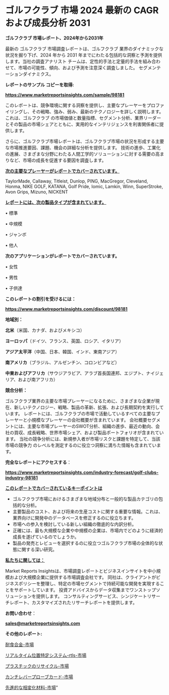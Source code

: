 # ゴルフクラブ 市場 2024 最新の CAGR および成長分析 2031

<strong>ゴルフクラブ 市場レポート、2024年から2031年</strong>

最新の ゴルフクラブ 市場調査レポートは、ゴルフクラブ 業界のダイナミックな状況を掘り下げ、2024 年から 2031 年までにわたる包括的な洞察と予測を提供します。当社の調査アナリスト チームは、定性的手法と定量的手法を組み合わせて、市場の可能性、傾向、および予測を注意深く調査しました。 セグメンテーションダイナミクス。



<strong>レポートのサンプル コピーを取得:</strong> <a href=https://www.marketreportsinsights.com/sample/98181>

<strong><u>https://www.marketreportsinsights.com/sample/98181</u></strong></a>

このレポートは、競争環境に関する洞察を提供し、主要なプレーヤーをプロファイリングし、その戦略、強み、弱み、最新のテクノロジーを詳しく説明します。 これは、ゴルフクラブ の市場価値と数量指標、セグメント分析、業界リーダーとその製品の市場シェアとともに、実用的なインテリジェンスを利害関係者に提供します。

さらに、ゴルフクラブ市場レポートは、ゴルフクラブ市場の状況を形成する主要な市場推進要因、課題、機会の詳細な分析を提供します。 技術の進歩、工業化の進展、さまざまな分野にわたる人間工学的ソリューションに対する需要の高まりなど、市場の成長を促進する要因を調査します。



<strong><u>次の主要なプレーヤーがレポートでカバーされています。</u></strong>

TaylorMade, Callaway, Titleist, Dunlop, PING, MacGregor, Cleveland, Honma, NIKE GOLF, KATANA, Golf Pride, Iomic, Lamkin, Winn, SuperStroke, Avon Grips, Mizuno, NICKENT



<strong><u><b>レポートには、次の製品タイプが含まれています。</b></u></strong>

• 標準

• 中規模

• ジャンボ

• 他人



<strong><b>次のアプリケーションがレポートでカバーされています。</b></strong>

• 女性

• 男性

• 子供達



<strong><b>このレポートの割引を受けるには：</b></strong><a href=https://www.marketreportsinsights.com/discount/98181>

<strong><u>https://www.marketreportsinsights.com/discount/98181</u></strong></a>



<strong>地域別：</strong>



<strong>北米</strong>（米国、カナダ、およびメキシコ）



<strong>ヨーロッパ</strong>（ドイツ、フランス、英国、ロシア、イタリア）



<strong>アジア太平洋</strong>（中国、日本、韓国、インド、東南アジア）



<strong>南アメリカ</strong>（ブラジル、アルゼンチン、コロンビアなど）



<strong>中東およびアフリカ</strong>（サウジアラビア、アラブ首長国連邦、エジプト、ナイジェリア、および南アフリカ）



<strong>競合分析：</strong>

ゴルフクラブ業界の主要な市場プレーヤーになるために、さまざまな企業が現在、新しいテクノロジー、戦略、製品の革新、拡張、および長期契約を実行しています。 レポートには、ゴルフクラブの市場で活動しているすべての主要なプレーヤーと小規模なプレーヤーの会社概要が含まれています。 会社概要セグメントには、主要な市場プレーヤーのSWOT分析、組織の進歩、最近の動向、会社の買収、成長戦略、世界市場シェア、および製品ポートフォリオが含まれています。 当社の競争分析には、新規参入者が市場リスクと課題を特定して、当該市場の競争力 のレベルを測定するのに役立つ洞察に満ちた情報も含まれています。



<strong>完全なレポートにアクセスする</strong>：

<a href=https://www.marketreportsinsights.com/industry-forecast/golf-clubs-industry-98181>

<strong><u>https://www.marketreportsinsights.com/industry-forecast/golf-clubs-industry-98181</u></strong></a>



<strong><u><b>このレポートでカバーされているキーポイントは</b></u></strong>
<ul>
  <li>ゴルフクラブ市場におけるさまざまな地域分布と一般的な製品カテゴリの包括的な分析。</li>
  <li>主要製品のコスト、および将来の生産コストに関する重要な情報。これは、業界向けに開発中のデータベースを修正するのに役立ちます。</li>
  <li>市場への参入を検討している新しい組織の徹底的な内訳分析。</li>
  <li>正確には、最も大規模な企業や中規模の企業は、市場内でどのように経済的成長を遂げているのでしょうか。</li>
  <li>製品の発売とレビューを選択するのに役立つゴルフクラブ市場の全体的な状態に関する深い研究。</li>
</ul>


<strong><u><b>私たちに関しては：</b></u></strong>

Market Reports Insightsは、市場調査レポートとビジネスインサイトを中小規模および大規模企業に提供する市場調査会社です。 同社は、クライアントがビジネスポリシーを整理し、特定の市場セグメントで持続可能な開発を実現することをサポートしています。 投資アドバイスからデータ収集までワンストップソリューションを提供します。 コンサルティングサービス、シンジケートリサーチレポート、カスタマイズされたリサーチレポートを提供します。



<strong><b>お問い合わせ</b></strong>：

<a href=mailto:sales@marketreportsinsights.com>

<strong><u>sales@marketreportsinsights.com</u></strong></a>



<strong>その他のレポート:</strong>

<a href=https://www.linkedin.com/pulse/耐食合金-市場-2023-総利益と主要ベンダー-2030-consumer-connection-collective-360-yomqf/>耐食合金-市場</a>

<a href=https://www.linkedin.com/pulse/リアルタイム位置特定システム-rtls-市場-2023-総利益と主要ベンダー-2030-pr-news-hub-ddqqf/>リアルタイム位置特定システム-rtls-市場</a>

<a href=https://www.linkedin.com/pulse/プラスチックのリサイクル-市場-2023-新興市場-将来の動向と市場需要-dhjrc/>プラスチックのリサイクル-市場</a>

<a href=https://www.linkedin.com/pulse/カンチレバープローブカード-市場-2023-新興市場-将来の動向と市場需要-2030-nfzsf/>カンチレバープローブカード-市場</a>

<a href=https://www.linkedin.com/pulse/先進的な相変化材料-市場-2023-推進要因と成長機会-2030-trend-tracking-toolbox-24-analysis-qtm1f/>先進的な相変化材料-市場</a>"

